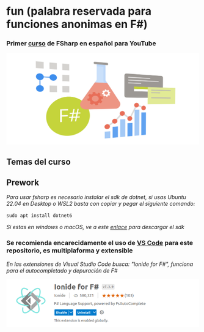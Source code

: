 # fun (palabra reservada para funciones anonimas en F#)

### Primer [curso]([https://www.youtube.com/channel/UCPb7qmZXP9J2lFlLmuY3I4g](https://www.youtube.com/channel/UCi-dr1Oe8oNtjlyjlPBx5gg)) de FSharp en español para YouTube

![](/Sources/fsharp.svg)

## Temas del curso


## Prework 

_Para usar fsharp es necesario instalar el sdk de dotnet, si usas Ubuntu 22.04 en Desktop o WSL2 basta con copiar y pegar el siguiente comando:_

```
sudo apt install dotnet6
```

_Si estas en windows o macOS, ve a este [enlace](https://dotnet.microsoft.com/en-us/download) para descargar el sdk_

### Se recomienda encarecidamente el uso de [VS Code](https://code.visualstudio.com/Download) para este repositorio, es multiplaforma y extensible

_En las extensiones de Visual Studio Code busca: "Ionide for F#", funciona para el autocompletado y depuración de F#_

![](/Sources/Ionide.png)






